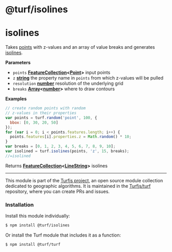 # @turf/isolines

# isolines

Takes [points](http://geojson.org/geojson-spec.html#point) with z-values and an array of
value breaks and generates [isolines](http://en.wikipedia.org/wiki/Isoline).

**Parameters**

-   `points` **[FeatureCollection](http://geojson.org/geojson-spec.html#featurecollection)&lt;[Point](http://geojson.org/geojson-spec.html#point)>** input points
-   `z` **[string](https://developer.mozilla.org/en-US/docs/Web/JavaScript/Reference/Global_Objects/String)** the property name in `points` from which z-values will be pulled
-   `resolution` **[number](https://developer.mozilla.org/en-US/docs/Web/JavaScript/Reference/Global_Objects/Number)** resolution of the underlying grid
-   `breaks` **[Array](https://developer.mozilla.org/en-US/docs/Web/JavaScript/Reference/Global_Objects/Array)&lt;[number](https://developer.mozilla.org/en-US/docs/Web/JavaScript/Reference/Global_Objects/Number)>** where to draw contours

**Examples**

```javascript
// create random points with random
// z-values in their properties
var points = turf.random('point', 100, {
  bbox: [0, 30, 20, 50]
});
for (var i = 0; i < points.features.length; i++) {
  points.features[i].properties.z = Math.random() * 10;
}
var breaks = [0, 1, 2, 3, 4, 5, 6, 7, 8, 9, 10];
var isolined = turf.isolines(points, 'z', 15, breaks);
//=isolined
```

Returns **[FeatureCollection](http://geojson.org/geojson-spec.html#featurecollection)&lt;[LineString](http://geojson.org/geojson-spec.html#linestring)>** isolines

---

This module is part of the [Turfjs project](http://turfjs.org/), an open source
module collection dedicated to geographic algorithms. It is maintained in the
[Turfjs/turf](https://github.com/Turfjs/turf) repository, where you can create
PRs and issues.

### Installation

Install this module individually:

```sh
$ npm install @turf/isolines
```

Or install the Turf module that includes it as a function:

```sh
$ npm install @turf/turf
```
